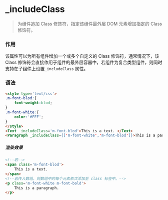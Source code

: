 # _includeClass
> 为组件追加 Class 修饰符，指定该组件最外层 DOM 元素增加指定的 Class 修饰符。

### 作用
该属性可以为所有组件增加一个或多个自定义的 Class 修饰符，通常情况下，该 Class 修饰符会直接作用于组件的最外层容器中，若组件为复合类型组件，则同时支持在子组件上设置`_includeClass` 属性。
 
### 语法
``` html
<style type='text/css'>
.m-font-blod:{
    font-weight:blod;
}
.m-font-white:{
    color:'#FFF';
}
</style>
<Text _includeClass='m-font-blod'>This is a text. </Text>
<Paragraph _includeClass={['m-font-white','m-font-blod']}>This is a paragraph.</Paragraph>
```

##### 渲染效果
``` html
<!--若-->
<span class='m-font-blod'>
    This is a text.
</span>
<!--若传入数组，则数组中的每个元素依次添加至 class 标签中。-->
<p class='m-font-white m-font-bold'>
    This is a paragraph.
</p>
```